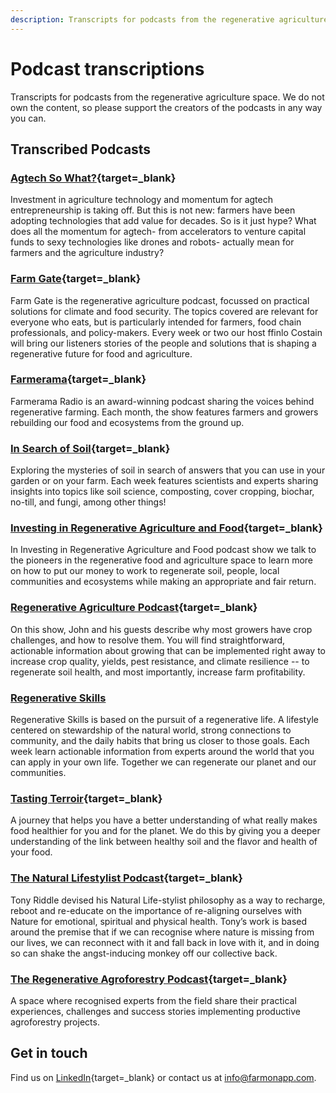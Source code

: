 ```yaml
--- 
description: Transcripts for podcasts from the regenerative agriculture space. Search and find episodes and timestamps in your favorite podcasts.
---
```


# Podcast transcriptions
Transcripts for podcasts from the regenerative agriculture space. We do not own the content, so please support the creators of the podcasts in any way you can.

## Transcribed Podcasts

### [Agtech So What?](https://www.agtechsowhat.com/){target=_blank}
Investment in agriculture technology and momentum for agtech entrepreneurship is taking off. But this is not new: farmers have been adopting technologies that add value for decades. So is it just hype? What does all the momentum for agtech- from accelerators to venture capital funds to sexy technologies like drones and robots- actually mean for farmers and the agriculture industry?

### [Farm Gate](https://www.faifarms.com/podcasts/){target=_blank}
Farm Gate is the regenerative agriculture podcast, focussed on practical solutions for climate and food security. The topics covered are relevant for everyone who eats, but is particularly intended for farmers, food chain professionals, and policy-makers. Every week or two our host ffinlo Costain will bring our listeners stories of the people and solutions that is shaping a regenerative future for food and agriculture.

### [Farmerama](https://farmerama.co){target=_blank}
Farmerama Radio is an award-winning podcast sharing the voices behind regenerative farming. Each month, the show features farmers and growers rebuilding our food and ecosystems from the ground up. 

### [In Search of Soil](https://insearchofsoil.libsyn.com/){target=_blank}
Exploring the mysteries of soil in search of answers that you can use in your garden or on your farm.
Each week features scientists and experts sharing insights into topics like soil science, composting, cover cropping, biochar, no-till, and fungi, among other things!

### [Investing in Regenerative Agriculture and Food](https://investinginregenerativeagriculture.com/){target=_blank}
In Investing in Regenerative Agriculture and Food podcast show we talk to the pioneers in the regenerative food and agriculture space to learn more on how to put our money to work to regenerate soil, people, local communities and ecosystems while making an appropriate and fair return.

### [Regenerative Agriculture Podcast](https://regenerativeagriculturepodcast.com){target=_blank}
On this show, John and his guests describe why most growers have crop challenges, and how to resolve them. You will find straightforward, actionable information about growing that can be implemented right away to increase crop quality, yields, pest resistance, and climate resilience -- to regenerate soil health, and most importantly, increase farm profitability.

### [Regenerative Skills](https://podcasts.apple.com/us/podcast/regenerative-skills/id1199230234)
Regenerative Skills is based on the pursuit of a regenerative life. A lifestyle centered on stewardship of the natural world, strong connections to community, and the daily habits that bring us closer to those goals. Each week learn actionable information from experts around the world that you can apply in your own life. Together we can regenerate our planet and our communities.

### [Tasting Terroir](https://podvine.com/podcast/tasting-terroir){target=_blank}
A journey that helps you have a better understanding of what really makes food healthier for you and for the planet. We do this by giving you a deeper understanding of the link between healthy soil and the flavor and health of your food.

### [The Natural Lifestylist Podcast](https://podcasts.apple.com/gb/podcast/the-natural-lifestylist-podcast/id1480720354){target=_blank}
Tony Riddle devised his Natural Life-stylist philosophy as a way to recharge, reboot and re-educate on the importance of re-aligning ourselves with Nature for emotional, spiritual and physical health. Tony’s work is based around the premise that if we can recognise where nature is missing from our lives, we can reconnect with it and fall back in love with it, and in doing so can shake the angst-inducing monkey off our collective back.

### [The Regenerative Agroforestry Podcast](https://www.regenerativeagroforestry.org/){target=_blank}
A space where recognised experts from the field share their practical experiences, challenges and success stories  implementing productive agroforestry projects.

## Get in touch
Find us on [LinkedIn](https://www.linkedin.com/company/farm-on/){target=_blank} or contact us at [info@farmonapp.com](mailto:info@farmonapp.com).
